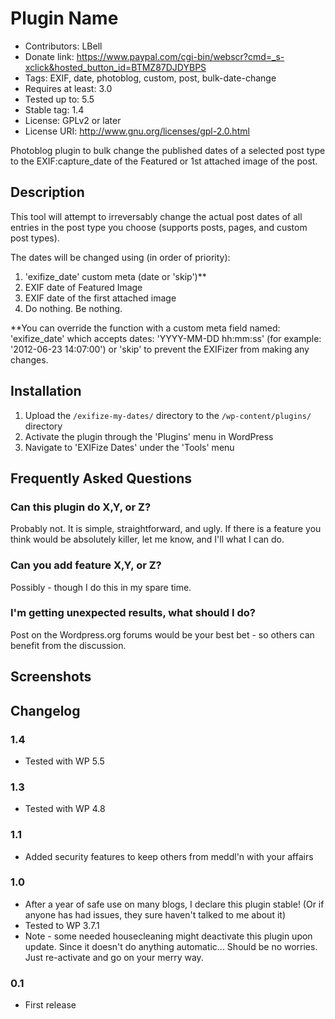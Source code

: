 # Plugin Name

- Contributors: LBell
- Donate link: https://www.paypal.com/cgi-bin/webscr?cmd=_s-xclick&hosted_button_id=BTMZ87DJDYBPS
- Tags: EXIF, date, photoblog, custom, post, bulk-date-change
- Requires at least: 3.0
- Tested up to: 5.5
- Stable tag: 1.4
- License: GPLv2 or later
- License URI: http://www.gnu.org/licenses/gpl-2.0.html

Photoblog plugin to bulk change the published dates of a selected post type to the EXIF:capture_date of the Featured or 1st attached image of the post.

## Description

This tool will attempt to irreversably change the actual post dates of all entries in the post type you choose (supports posts, pages, and custom post types).

The dates will be changed using (in order of priority):

1. 'exifize_date' custom meta (date or 'skip')\*\*
2. EXIF date of Featured Image
3. EXIF date of the first attached image
4. Do nothing. Be nothing.

\*\*You can override the function with a custom meta field named: 'exifize_date' which accepts dates: 'YYYY-MM-DD hh:mm:ss' (for example: '2012-06-23 14:07:00') or 'skip' to prevent the EXIFizer from making any changes.

## Installation

1. Upload the `/exifize-my-dates/` directory to the `/wp-content/plugins/` directory
1. Activate the plugin through the 'Plugins' menu in WordPress
1. Navigate to 'EXIFize Dates' under the 'Tools' menu

## Frequently Asked Questions

### Can this plugin do X,Y, or Z?

Probably not. It is simple, straightforward, and ugly. If there is a feature you think would be absolutely killer, let me know, and I'll what I can do.

### Can you add feature X,Y, or Z?

Possibly - though I do this in my spare time.

### I'm getting unexpected results, what should I do?

Post on the Wordpress.org forums would be your best bet - so others can benefit from the discussion.

## Screenshots

## Changelog

### 1.4

- Tested with WP 5.5

### 1.3

- Tested with WP 4.8

### 1.1

- Added security features to keep others from meddl'n with your affairs

### 1.0

- After a year of safe use on many blogs, I declare this plugin stable! (Or if anyone has had issues, they sure haven't talked to me about it)
- Tested to WP 3.7.1
- Note - some needed housecleaning might deactivate this plugin upon update. Since it doesn't do anything automatic... Should be no worries. Just re-activate and go on your merry way.

### 0.1

- First release
